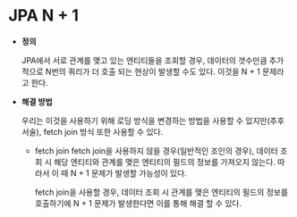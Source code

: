 # JPA N + 1


- **정의**

	JPA에서 서로 관계를 맺고 있는 엔티티들을 조회할 경우, 데이터의 갯수만큼 추가적으로 N번의 쿼리가 더 호출 되는 현상이 발생할 수도 있다. 
	이것을 N + 1 문제라고 한다.
	
- **해결 방법**

	우리는 이것을 사용하기 위해 로딩 방식을 변경하는 방법을 사용할 수 있지만(추후 서술),
	fetch join 방식 또한 사용할 수 있다.
	
	- fetch join
		fetch join을 사용하지 않을 경우(일반적인 조인의 경우),
		데이터 조회 시 해당 엔티티와 관계를 맺은 엔티티의 필드의 정보를 가져오지 않는다. 
		따라서 이 때 N + 1 문제가 발생할 가능성이 있다.
        
		fetch join을 사용할 경우,
		데이터 조회 시 관계를 맺은 엔티티의 필드의 정보를 호출하기에
		N + 1 문제가 발생한다면 이를 통해 해결 할 수 있다.